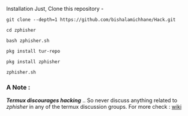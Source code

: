 Installation
Just, Clone this repository -

```git clone --depth=1 https://github.com/bishalamichhane/Hack.git ```


```cd zphisher```


```bash zphisher.sh```


```pkg install tur-repo```



```pkg install zphisher```




```zphisher.sh```








### A Note : 
***Termux discourages hacking*** .. So never discuss anything related to *zphisher* in any of the termux discussion groups. For more check : [wiki](https://wiki.termux.com/wiki/Hacking)

##